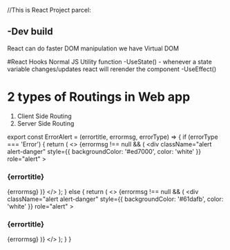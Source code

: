 //This is React Project
parcel:

-Dev build
-



React can do faster DOM manipulation
we have Virtual DOM

#React Hooks
Normal JS Utility function
-UseState() - whenever a state variable changes/updates react will rerender the component
-UseEffect()


# 2 types of Routings in Web app
1. Client Side Routing
2. Server Side Routing 

export const ErrorAlert = (errortitle, errormsg, errorType) => {
    if (errorType === 'Error') {
      return (
          <>
            {errormsg !== null && (
              <div
                className="alert alert-danger"
                style={{ backgroundColor: '#ed7000', color: 'white' }}
                role="alert"
              >
              <h3>{errortitle}</h3>
              {errormsg}
              </div>
            )}
          </>
      );
    } else {
      return (
        <>
          {errormsg !== null && (
            <div
              className="alert alert-danger"
              style={{ backgroundColor: '#61dafb', color: 'white' }}
              role="alert"
            >
            <h3>{errortitle}</h3>
            {errormsg}
            </div>
          )}
        </>
      );
    }
}
